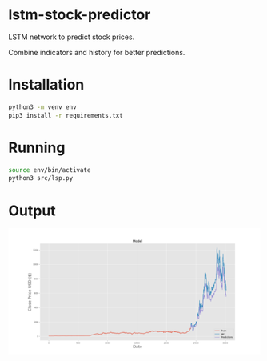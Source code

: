 # lstm-stock-predictor

LSTM network to predict stock prices.

Combine indicators and history for better predictions.

# Installation

```bash
python3 -m venv env
pip3 install -r requirements.txt
```

# Running

```bash
source env/bin/activate
python3 src/lsp.py
```

# Output

![alt text](https://github.com/cypox/lstm-stock-predictor/blob/main/output.png?raw=true)
